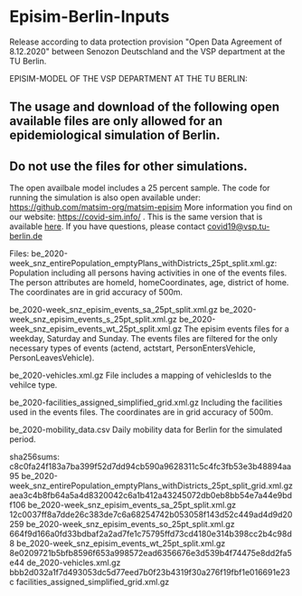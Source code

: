 # Episim-Berlin-Inputs

Release according to data protection provision "Open Data Agreement of 8.12.2020" between Senozon Deutschland and the VSP department at the TU Berlin.

EPISIM-MODEL OF THE VSP DEPARTMENT AT THE TU BERLIN:
## The usage and download of the following open available files are only allowed for an epidemiological simulation of Berlin.
## Do not use the files for other simulations.

The open availbale model includes a 25 percent sample. The code for running the simulation is also open available under: https://github.com/matsim-org/matsim-episim
More information you find on our website: https://covid-sim.info/ . This is the same version that is available [here](https://doi.org/10.14279/depositonce-11495.2).
If you have questions, please contact covid19@vsp.tu-berlin.de 

Files:
be_2020-week_snz_entirePopulation_emptyPlans_withDistricts_25pt_split.xml.gz:
	Population including all persons having activities in one of the events files. The person attributes are homeId, homeCoordinates, age, district of home.
	The coordinates are in grid accuracy of 500m.

be_2020-week_snz_episim_events_sa_25pt_split.xml.gz
be_2020-week_snz_episim_events_s_25pt_split.xml.gz
be_2020-week_snz_episim_events_wt_25pt_split.xml.gz
	The episim events files for a weekday, Saturday and Sunday. The events files are filtered for the only necessary types of events (actend, actstart, PersonEntersVehicle, PersonLeavesVehicle).

be_2020-vehicles.xml.gz
	File includes a mapping of vehiclesIds to the vehilce type.

be_2020-facilities_assigned_simplified_grid.xml.gz
	Including the facilities used in the events files. The coordinates are in grid accuracy of 500m.
	
be_2020-mobility_data.csv
	Daily mobility data for Berlin for the simulated period.

sha256sums:
c8c0fa24f183a7ba399f52d7dd94cb590a9628311c5c4fc3fb53e3b48894aa95  be_2020-week_snz_entirePopulation_emptyPlans_withDistricts_25pt_split_grid.xml.gz
aea3c4b8fb64a5a4d8320042c6a1b412a43245072db0eb8bb54e7a44e9bdf106  be_2020-week_snz_episim_events_sa_25pt_split.xml.gz
12c0037ff8a7dde26c383de7c6a68254742b053058f143d52c449ad4d9d20259  be_2020-week_snz_episim_events_so_25pt_split.xml.gz
664f9d166a0fd33bdbaf2a2ad7fe1c75795ffd73cd4180e314b398cc2b4c98d8  be_2020-week_snz_episim_events_wt_25pt_split.xml.gz
8e0209721b5bfb8596f653a998572ead6356676e3d539b4f74475e8dd2fa5e44  de_2020-vehicles.xml.gz
bbb2d032a1f7d493053dc5d77eed7b0f23b4319f30a276f19fbf1e016691e23c  facilities_assigned_simplified_grid.xml.gz
